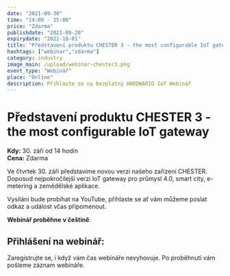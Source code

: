 ```yaml
---
date: "2021-09-30"
time: "14:00 - 15:00"
price: "Zdarma"
publishdate: "2021-09-20"
expirydate: "2021-10-01"
title: "Představení produktu CHESTER 3 - the most configurable IoT gateway"
hashtags: ["webinar","zdarma"]
category: industry
image_main: /upload/webinar-chester3.png
event_type: "Webinář"
place: "Online"
description: Přihlaste se na bezplatný HARDWARIO IoT Webinář
---
```


<div class = "row">
<div class = "col pr-30">

 <h1 class="font-weight-black font-36 font-md-46 pb-20 pb-md-30 font-md-lnh48">Představení produktu CHESTER 3 - the most configurable IoT gateway</h1>

<p>
<strong>Kdy:</strong> 30. září od 14 hodin<br/>
<strong>Cena:</strong> Zdarma</p>

<p>Ve čtvrtek 30. září představíme novou verzi našeho zařízení CHESTER. Doposud nejpokročilejší verzi IoT gateway pro průmysl 4.0, smart city, e-metering a zemědělské aplikace.</p>
<p>Vysílání bude probíhat na YouTube, přihlaste se ať vám můžeme poslat odkaz a událost včas připomenout.</p>
<p><strong>Webinář proběhne v češtině</strong>.</p>


</div>
<div class = "col-12 col-md-5">
<div class = "px-10 py-20 mb-20 shadow">
<h2 class = "font-weight-black font-24 font-md-24 mb-20">Přihlášení na webinář:</h2>
<script charset="utf-8" type="text/javascript" src="//js.hsforms.net/forms/shell.js"></script>
<script>
jQuery(window).scroll(function() {
if (!jQuery('.hbspt-form').length) {
hbspt.forms.create({
    portalId: "5453210",
    formId: "83b850f9-32d3-4220-a786-76ffe1e692e4"
});
}
});
</script>
<p class = "font-14 font-lnh16">Zaregistrujte se, i když vám čas webináře nevyhovuje. Po proběhnutí vám pošleme záznam webináře.</p>
</div>
</div>
</div>
